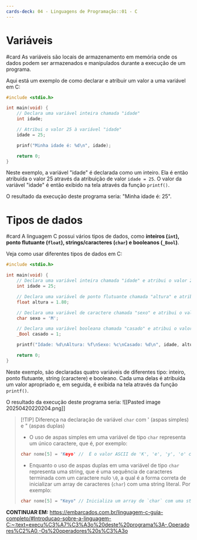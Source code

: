 ```yaml
---
cards-deck: 04 - Linguagens de Programação::01 - C
---
```


# Variáveis
#card
As variáveis são locais de armazenamento em memória onde os dados podem ser armazenados e manipulados durante a execução de um programa.

Aqui está um exemplo de como declarar e atribuir um valor a uma variável em C:

```c
#include <stdio.h>

int main(void) {
	// Declara uma variável inteira chamada "idade"
	int idade;

	// Atribui o valor 25 à variável "idade"
	idade = 25;

	prinf("Minha idade é: %d\n", idade);

	return 0;
}
```

Neste exemplo, a variável "idade" é declarada como um inteiro. Ela é então atribuída o valor 25 através da atribuição de valor `idade = 25`. O valor da variável "idade" é então exibido na tela através da função `printf()`.

O resultado da execução deste programa seria: "Minha idade é: 25".

# Tipos de dados
#card 
A linguagem C possui vários tipos de dados, como **inteiros (`int`), ponto flutuante (`float`), strings/caracteres (`char`) e booleanos (`_Bool`)**.

Veja como usar diferentes tipos de dados em C:
```c
#include <stdio.h>

int main(void) {
	// Declara uma variável inteira chamada "idade" e atribui o valor 25
	int idade = 25;

	// Declara uma variável de ponto flutuante chamada "altura" e atribui o valor 1.80
	float altura = 1.80;

	// Declara uma variável de caractere chamada "sexo" e atribui o valor 'M'
	char sexo = 'M';

	// Declara uma variável booleana chamada "casado" e atribui o valor verdadeiro
	_Bool casado = 1;

	printf("Idade: %d\nAltura: %f\nSexo: %c\nCasado: %d\n", idade, altura, sexo, casado);

	return 0;
}
```

Neste exemplo, são declaradas quatro variáveis de diferentes tipo: inteiro, ponto flutuante, string (caractere) e booleano. Cada uma delas é atribuída um valor apropriado e, em seguida, é exibida na tela através da função `printf()`.

O resultado da execução deste programa seria:
![[Pasted image 20250420220204.png]]

> [!TIP] Diferença na declaração de variável `char` com ' (aspas simples) e " (aspas duplas)
> - O uso de aspas simples em uma variável de tipo `char` representa um único caractere, que é, por exemplo:
> ```c
> char nome[5] = 'Keyo' //  É o valor ASCII de 'K', 'e', 'y', 'o' combinados
> ```
> - Enquanto o uso de aspas duplas em uma variável de tipo `char` representa uma string, que é uma sequência de caracteres terminada com um caractere nulo `\0`, a qual é a forma correta de inicializar um array de caracteres (`char`) com uma string literal. Por exemplo:
> ```c
> char nome[5] = "Keyo" // Inicializa um array de `char` com uma string literal
> ```


**CONTINUAR EM:**
https://embarcados.com.br/linguagem-c-guia-completo/#Introducao-sobre-a-linguagem-C:~:text=execu%C3%A7%C3%A3o%20deste%20programa%3A-,Operadores%C2%A0,-Os%20operadores%20s%C3%A3o